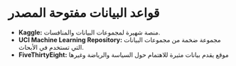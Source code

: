 # قواعد البيانات مفتوحة المصدر

* **Kaggle:** منصة شهيرة لمجموعات البيانات والمنافسات.
* **UCI Machine Learning Repository:** مجموعة ضخمة من مجموعات البيانات التي تستخدم في الأبحاث.
* **FiveThirtyEight:** موقع يقدم بيانات مثيرة للاهتمام حول السياسة والرياضة وغيرها
